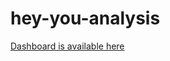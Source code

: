 # hey-you-analysis

[Dashboard is available here](https://share.streamlit.io/maglang/hey-you-analysis/main/hey-you-streamlit.py)
